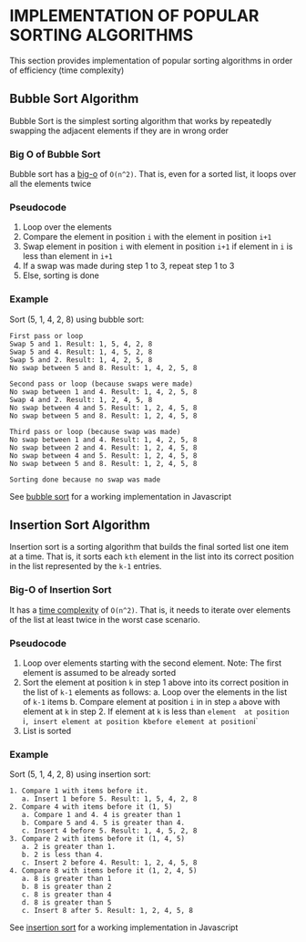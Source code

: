 # IMPLEMENTATION OF POPULAR SORTING ALGORITHMS

This section provides implementation of popular sorting algorithms in order of efficiency (time complexity)

## Bubble Sort Algorithm
Bubble Sort is the simplest sorting algorithm that works by repeatedly swapping the adjacent elements if they are in wrong order

### Big O of Bubble Sort
Bubble sort has a [big-o](http://bigocheatsheet.com/) of `O(n^2)`. That is, even for a sorted list, it loops over all the elements twice

### Pseudocode
1. Loop over the elements
2. Compare the element in position `i` with the element in position `i+1`
3. Swap element in position `i` with element in position `i+1` if element in `i` is less than element in `i+1`
4. If a swap was made during step 1 to 3, repeat step 1 to 3
5. Else, sorting is done

### Example
Sort (5, 1, 4, 2, 8) using bubble sort:

```
First pass or loop
Swap 5 and 1. Result: 1, 5, 4, 2, 8
Swap 5 and 4. Result: 1, 4, 5, 2, 8
Swap 5 and 2. Result: 1, 4, 2, 5, 8
No swap between 5 and 8. Result: 1, 4, 2, 5, 8

Second pass or loop (because swaps were made)
No swap between 1 and 4. Result: 1, 4, 2, 5, 8
Swap 4 and 2. Result: 1, 2, 4, 5, 8
No swap between 4 and 5. Result: 1, 2, 4, 5, 8
No swap between 5 and 8. Result: 1, 2, 4, 5, 8

Third pass or loop (because swap was made)
No swap between 1 and 4. Result: 1, 4, 2, 5, 8
No swap between 2 and 4. Result: 1, 2, 4, 5, 8
No swap between 4 and 5. Result: 1, 2, 4, 5, 8
No swap between 5 and 8. Result: 1, 2, 4, 5, 8

Sorting done because no swap was made
```

See [bubble sort](./01-bubble-sort.js) for a working implementation in Javascript

## Insertion Sort Algorithm
Insertion sort is a sorting algorithm that builds the final sorted list one item at a time.
That is, it sorts each `kth` element in the list into its correct position in the list represented by the `k-1` entries.

### Big-O of Insertion Sort
It has a [time complexity](http://bigocheatsheet.com/) of `O(n^2)`. That is, it needs to iterate over elements of the list at least twice 
in the worst case scenario.

### Pseudocode
1. Loop over elements starting with the second element. 
   Note: The first element is assumed to be already sorted
2. Sort the element at position `k` in step 1 above into its correct position in the list of `k-1` elements as follows:
   a. Loop over the elements in the list of `k-1` items
   b. Compare element at position `i` in in step `a` above with element at `k` in step 2. If element at `k` is less than `element 
   at position `i`, insert element at position `k` before element at position `i`
3. List is sorted

### Example
Sort (5, 1, 4, 2, 8) using insertion sort:

```
1. Compare 1 with items before it.
   a. Insert 1 before 5. Result: 1, 5, 4, 2, 8
2. Compare 4 with items before it (1, 5)
   a. Compare 1 and 4. 4 is greater than 1
   b. Compare 5 and 4. 5 is greater than 4. 
   c. Insert 4 before 5. Result: 1, 4, 5, 2, 8
3. Compare 2 with items before it (1, 4, 5)
   a. 2 is greater than 1.
   b. 2 is less than 4. 
   c. Insert 2 before 4. Result: 1, 2, 4, 5, 8
4. Compare 8 with items before it (1, 2, 4, 5)
   a. 8 is greater than 1
   b. 8 is greater than 2
   c. 8 is greater than 4
   d. 8 is greater than 5
   c. Insert 8 after 5. Result: 1, 2, 4, 5, 8
```

See [insertion sort](./02-insertion-sort.js) for a working implementation in Javascript